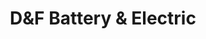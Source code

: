---
title: "D&F Battery & Electric"
url: /mineral-wells/dandf-battery-and-electric/
shop: car repair
---